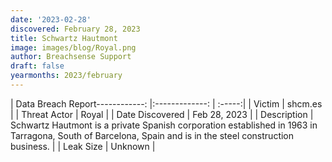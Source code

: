 ```yaml
---
date: '2023-02-28'
discovered: February 28, 2023
title: Schwartz Hautmont
image: images/blog/Royal.png
author: Breachsense Support
draft: false
yearmonths: 2023/february
---
```


| Data Breach Report------------:     |:-------------:    | :-----:|
| Victim      | shcm.es      | 
| Threat Actor      | Royal      | 
| Date Discovered      | Feb 28, 2023      | 
| Description      | Schwartz Hautmont is a private Spanish corporation established in 1963 in Tarragona, South of Barcelona, Spain and is in the steel construction business.      | 
| Leak Size      | Unknown      | 

